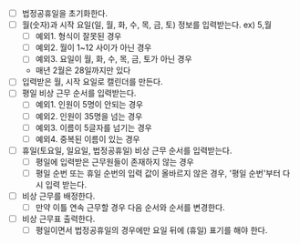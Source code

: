 - [ ] 법정공휴일을 초기화한다.
- [ ] 월(숫자)과 시작 요일(일, 월, 화, 수, 목, 금, 토) 정보를 입력받는다. ex) 5,월
    - [ ] 예외1. 형식이 잘못된 경우
    - [ ] 예외2. 월이 1~12 사이가 아닌 경우
    - [ ] 예외3. 요일이 월, 화, 수, 목, 금, 토가 아닌 경우
    - 매년 2월은 28일까지만 있다
- [ ] 입력받은 월, 시작 요일로 캘린더를 만든다.
- [ ] 평일 비상 근무 순서를 입력받는다.
    - [ ] 예외1. 인원이 5명이 안되는 경우
    - [ ] 예외2. 인원이 35명을 넘는 경우
    - [ ] 예외3. 이름이 5글자를 넘기는 경우
    - [ ] 예외4. 중복된 이름이 있는 경우
- [ ] 휴일(토요일, 일요일, 법정공휴일) 비상 근무 순서를 입력받는다.
    - [ ] 평일에 입력받은 근무원들이 존재하지 않는 경우
    - [ ] 평일 순번 또는 휴일 순번의 입력 값이 올바르지 않은 경우, '평일 순번'부터 다시 입력 받는다.
- [ ] 비상 근무를 배정한다.
    - [ ] 만약 이틀 연속 근무할 경우 다음 순서와 순서를 변경한다.
- [ ] 비상 근무표 출력한다.
    - [ ] 평일이면서 법정공휴일의 경우에만 요일 뒤에 (휴일) 표기를 해야 한다.
